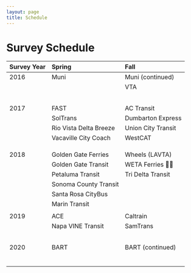 ```yaml
---
layout: page
title: Schedule
---
```


# Survey Schedule


| **Survey Year**                  | **Spring**             | **Fall**               |
|:---------------------------------|:-----------------------|:-----------------------|
| 2016                             | Muni                   | Muni (continued)       |
|                                  |                        | VTA                    |
|                                  |                        |                        |
|                                  |                        |                        |
|                                  |                        |                        |
|                                  |                        |	                     |
|                                  |                        |	                     |
| 2017                             | FAST                   | AC Transit             |
|                                  | SolTrans               | Dumbarton Express      |
| 				   | Rio Vista Delta Breeze | Union City Transit     |
| 				   | Vacaville City Coach   | WestCAT                |
|                                  |                        |	                     |
|                                  |                        |                        |
|                                  |                        |	                     |
| 2018                             | Golden Gate Ferries    | Wheels (LAVTA)         |
|                                  | Golden Gate Transit    | WETA Ferries           |
|                                  | Petaluma Transit       | Tri Delta Transit      |
|                                  | Sonoma County Transit  |	                     |
|                                  | Santa Rosa CityBus     |	                     |
|                                  | Marin Transit          |	                     |
|                                  |                        |	                     |
| 2019                             | ACE                    | Caltrain               |
|                                  | Napa VINE Transit      | SamTrans               |
|                                  |                        |	                     |
|                                  |                        |	                     |
|                                  |                        |	                     |
|                                  |                        |	                     |
|                                  |                        |	                     |
| 2020                             | BART                   | BART (continued)       |
|                                  |                        |	                     |
|                                  |                        |	                     |
|                                  |                        |	                     |
|                                  |                        |	                     |
|                                  |                        |	                     |
|                                  |                        |	                     |






